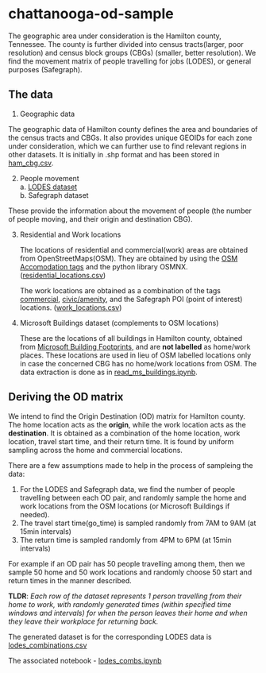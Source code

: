 # chattanooga-od-sample

The geographic area under consideration is the Hamilton county, Tennessee. The county is further divided into census tracts(larger, poor resolution) and census block groups (CBGs) (smaller, better resolution). We find the movement matrix of people travelling for jobs (LODES), or general purposes (Safegraph).

## The data

1. Geographic data

The geographic data of Hamilton county defines the area and boundaries of the census tracts and CBGs. It also provides unique GEOIDs for each zone under consideration, which we can further use to find relevant regions in other datasets. It is initially in .shp format and has been stored in [ham_cbg.csv](https://github.com/smarttransit-ai/chattanooga-od-sample/blob/main/data/ham_cbg.csv).

2. People movement<br>
  a. [LODES dataset](https://github.com/smarttransit-ai/chattanooga-od-sample/blob/main/data/hamilton_lodes_2019.zip)<br> 
  b. Safegraph dataset

These provide the information about the movement of people (the number of people moving, and their origin and destination CBG). 

3. Residential and Work locations

    The locations of residential and commercial(work) areas are obtained from OpenStreetMaps(OSM). They are obtained by using the [OSM Accomodation tags](https://wiki.openstreetmap.org/wiki/Key:building#Accommodation) and the python library OSMNX. ([residential_locations.csv](https://github.com/smarttransit-ai/chattanooga-od-sample/blob/main/data/ham_residential_buildings2.csv))
    
    The work locations are obtained as a combination of the tags [commercial](https://wiki.openstreetmap.org/wiki/Key:building#Commercial), [civic/amenity](https://wiki.openstreetmap.org/wiki/Key:building#Civic/amenity), and the Safegraph POI (point of interest) locations. ([work_locations.csv](https://github.com/smarttransit-ai/chattanooga-od-sample/blob/main/data/work_loc_poi_com_civ.csv))

4. Microsoft Buildings dataset (complements to OSM locations)

    These are the locations of all buildings in Hamilton county, obtained from [Microsoft Building Footprints](https://github.com/Microsoft/USBuildingFootprints), and are **not labelled** as home/work places. These locations are used in lieu of OSM labelled locations only in case the concerned CBG has no home/work locations from OSM. 
The data extraction is done as in [read_ms_buildings.ipynb](https://github.com/smarttransit-ai/chattanooga-od-sample/blob/main/read_ms_buildings.ipynb).

## Deriving the OD matrix

We intend to find the Origin Destination (OD) matrix for Hamilton county. The home location acts as the **origin**, while the work location acts as the **destination**. It is obtained as a combination of the home location, work location, travel start time, and their return time. It is found by uniform sampling across the home and commercial locations.

There are a few assumptions made to help in the process of sampleing the data:
1. For the LODES and Safegraph data, we find the number of people travelling between each OD pair, and randomly sample the home and work locations from the OSM locations (or Microsoft Buildings if needed).
2. The travel start time(go_time) is sampled randomly from 7AM to 9AM (at 15min intervals)
3. The return time is sampled randomly from 4PM to 6PM (at 15min intervals)

For example if an OD pair has 50 people travelling among them, then we sample 50 home and 50 work locations and randomly choose 50 start and return times in the manner described. 

**TLDR**: *Each row of the dataset represents 1 person travelling from their home to work, with randomly generated times (within specified time windows and intervals) for when the person leaves their home and when they leave their workplace for returning back.*

The generated dataset is for the corresponding LODES data is [lodes_combinations.csv](https://github.com/smarttransit-ai/chattanooga-od-sample/blob/main/data/lodes_combinations.csv  )

The associated notebook - [lodes_combs.ipynb](https://github.com/smarttransit-ai/chattanooga-od-sample/blob/main/lodes_combs.ipynb)
